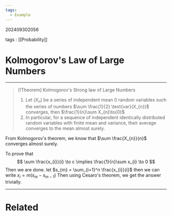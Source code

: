 ```yaml
---
tags:
  - Example
---
```


202409302056

tags : [[Probability]]

#  Kolmogorov's Law of Large Numbers
---
>[!Theorem] Kolmogorov's Strong law of Large Numbers
>1. Let $(X_{n})$ be a series of independent mean 0 random variables such the series of numbers $\sum \frac{1}{2} \text{var}(X_{n})$ converges, then $\frac{1}{n}\sum X_{n}\to{0}$
>2. In particular, for a sequence of independent identically distributed random variables with finite mean and variance, their average converges to the mean almost surely.

From Kolmogorov's theorem, we know that $\sum \frac{X_{n}}{n}$ converges almost surely.

To prove that 
$$
\sum \frac{x_{i}}{i} \to c \implies \frac{1}{n}\sum x_{i} \to 0
$$
Then we are done.
let $s_{m} = \sum_{i=1}^n \frac{x_{i}}{i}$ then we can write $x_{i} = m(s_{m} -s_{m-1})$
Then using Cesaro's theorem, we get the answer trivially.

---
# Related
